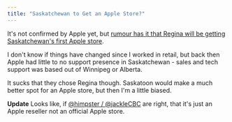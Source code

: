 ```yaml
---
title: "Saskatchewan to Get an Apple Store?"
---
```

<p>It's not confirmed by Apple yet, but <a href="https://www.macrumors.com/2012/05/01/upcoming-saskatchewan-apple-retail-store-fills-huge-void-in-coverage/">rumour has it that Regina will be getting Saskatchewan's first Apple store</a>.</p>
<p>I don't know if things have changed since I worked in retail, but back then Apple had little to no support presence in Saskatchewan - sales and tech support was based out of Winnipeg or Alberta.</p>
<p>It sucks that they chose Regina though. Saskatoon would make a much better spot for an Apple store, but then I'm a little biased.</p>
<p><strong>Update</strong> Looks like, if <a href="https://twitter.com/himpster/status/197382468586848257">@himpster / @jackleCBC</a> are right, that it's just an Apple reseller not an official Apple store.</p>
